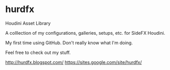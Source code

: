 # hurdfx
Houdini Asset Library

A colllection of my configurations, galleries, setups, etc. for SideFX Houdini.

My first time using GitHub. Don't really know what I'm doing.

Feel free to check out my stuff.

http://hurdfx.blogspot.com/
https://sites.google.com/site/hurdfx/
